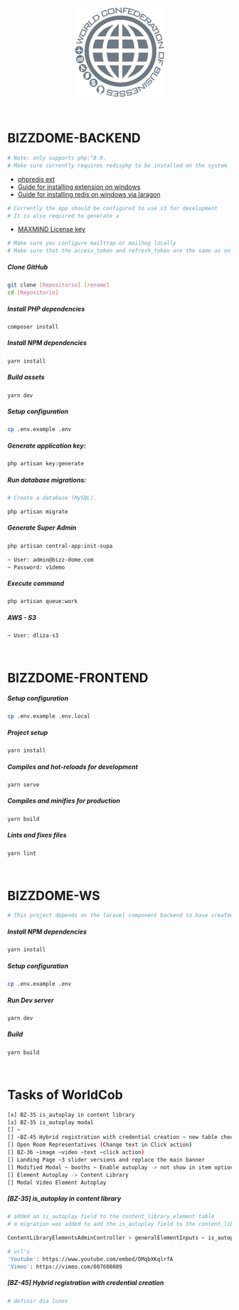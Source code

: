 <br/>
<br/>
<div align="center">
    <img src="image/worldcob-w.png" alt="Logo" width="200" height="200" />
</div>
<br/>
<br/>

# BIZZDOME-BACKEND
```sh
# Note: only supports php:^8.0.
# Make sure currently requires redisphp to be installed on the system
```
- [phpredis ext](https://pecl.php.net/package/redis)
- [Guide for installing extension on windows](https://dev.to/dendihandian/installing-php-redis-extension-on-laragon-2mp3)
- [Guide for installing redis on windows via laragon](https://forum.laragon.org/topic/35/work-with-redis/4)

```sh
# Currently the app should be configured to use s3 for development
# It is also required to generate a 
```
- [MAXMIND License key](https://www.maxmind.com/en/home)

```sh
# Make sure you configure mailtrap or mailhog locally
# Make sure that the access_token and refresh_token are the same as on the `bizzdome-ws` project
```

##### Clone GitHub
```sh
git clone [Repositorio] [rename]
cd [Repositorio]
```

##### Install PHP dependencies
```sh
composer install
```

##### Install NPM dependencies
```sh
yarn install
```

##### Build assets
```sh
yarn dev
```

##### Setup configuration
```sh
cp .env.example .env
```

##### Generate application key:
```sh
php artisan key:generate
```

##### Run database migrations:
```sh
# Create a database (MySQL).
```
```sh
php artisan migrate
```


##### Generate Super Admin
```sh
php artisan central-app:init-supa
```
```sh
~ User: admin@bizz-dome.com
~ Password: v1demo
```

##### Execute command
```sh
php artisan queue:work
```

##### AWS - S3
```sh
~ User: dliza-s3
```

<br/>

# BIZZDOME-FRONTEND

##### Setup configuration
```sh
cp .env.example .env.local
```
##### Project setup
```sh
yarn install
```
##### Compiles and hot-reloads for development
```sh
yarn serve
```
##### Compiles and minifies for production
```sh
yarn build
```
##### Lints and fixes files
```sh
yarn lint
```

<br/>

# BIZZDOME-WS
```sh
# This project depends on the laravel component backend to have created the databases. (MySql) This project also requires Redis to be working on the system, parameters can be configured on the `.env` file.
```
##### Install NPM dependencies
```sh
yarn install
```
##### Setup configuration
```sh
cp .env.example .env
```
##### Run Dev server
```sh
yarn dev
```
##### Build
```sh
yarn build
```
<br />

# Tasks of WorldCob
```sh
[x] BZ-35 is_autoplay in content library
[x] BZ-35 is_autoplay modal
[] ~
[] ~BZ-45 Hybrid registration with credential creation ~ new table checking
[] Open Room Representatives (Change text in Click action)
[] BZ-36 ~image ~video ~text ~click action)
[] Landing Page ~3 slider versions and replace the main banner
[] Modified Modal ~ booths ~ Enable autoplay -> not show in item option
[] Element Autoplay -> Content Library
[] Modal Video Element Autoplay
```
##### [BZ-35] is_autoplay in content library
```sh
# added an is_autoplay field to the content_library_element table
# a migration was added to add the is_autoplay field to the content_library_element table
```
```sh
ContentLibraryElementsAdminController > generalElementInputs ~ is_autoplay
```
```sh
# url's
'Youtube': https://www.youtube.com/embed/DMqbXKqlrfA
'Vimeo': https://vimeo.com/607608089
```

##### [BZ-45] Hybrid registration with credential creation
```sh
# definir dia lunes
```